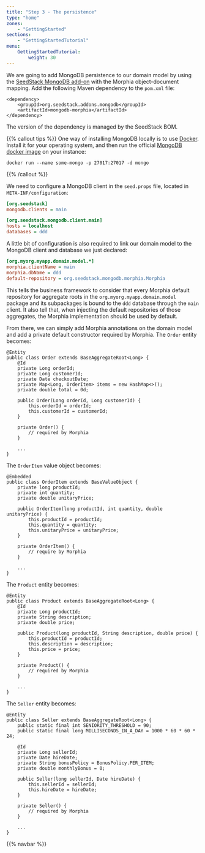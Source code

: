 ```yaml
---
title: "Step 3 - The persistence"
type: "home"
zones:
    - "GettingStarted"
sections:
    - "GettingStartedTutorial"
menu:
    GettingStartedTutorial:
        weight: 30
---
```


We are going to add MongoDB persistence to our domain model by using the [SeedStack MongoDB add-on](http://seedstack.org/addons/mongodb)
with the Morphia object-document mapping. Add the following Maven dependency to the `pom.xml` file:

    <dependency>
        <groupId>org.seedstack.addons.mongodb</groupId>
        <artifactId>mongodb-morphia</artifactId>
    </dependency>

The version of the dependency is managed by the SeedStack BOM. 

{{% callout tips %}}
One way of installing MongoDB locally is to use [Docker](https://www.docker.com/). Install it for your operating system,
and then run the official [MongoDB docker image](https://hub.docker.com/_/mongo/) on your instance:

    docker run --name some-mongo -p 27017:27017 -d mongo
{{% /callout %}}

We need to configure a MongoDB client in the `seed.props` file, located in `META-INF/configuration`:

```ini
[org.seedstack]
mongodb.clients = main

[org.seedstack.mongodb.client.main]
hosts = localhost
databases = ddd
```

A little bit of configuration is also required to link our domain model to the MongoDB client and database we just declared:

```ini
[org.myorg.myapp.domain.model.*]
morphia.clientName = main
morphia.dbName = ddd
default-repository = org.seedstack.mongodb.morphia.Morphia
```

This tells the business framework to consider that every Morphia default repository for aggregate roots in the `org.myorg.myapp.domain.model`
package and its subpackages is bound to the `ddd` database through the `main` client. It also tell that, when injecting the
default repositories of those aggregates, the Morphia implementation should be used by default.

From there, we can simply add Morphia annotations on the domain model and add a private default constructor required by
Morphia. The `Order` entity becomes:

    @Entity
    public class Order extends BaseAggregateRoot<Long> {
        @Id
        private Long orderId;
        private Long customerId;
        private Date checkoutDate;
        private Map<Long, OrderItem> items = new HashMap<>();
        private double total = 0d;

        public Order(Long orderId, Long customerId) {
            this.orderId = orderId;
            this.customerId = customerId;
        }

        private Order() {
            // required by Morphia
        }

        ...
    }

The `OrderItem` value object becomes:

    @Embedded
    public class OrderItem extends BaseValueObject {
        private long productId;
        private int quantity;
        private double unitaryPrice;

        public OrderItem(long productId, int quantity, double unitaryPrice) {
            this.productId = productId;
            this.quantity = quantity;
            this.unitaryPrice = unitaryPrice;
        }

        private OrderItem() {
            // require by Morphia
        }

        ...
    }

The `Product` entity becomes:

    @Entity
    public class Product extends BaseAggregateRoot<Long> {
        @Id
        private Long productId;
        private String description;
        private double price;

        public Product(long productId, String description, double price) {
            this.productId = productId;
            this.description = description;
            this.price = price;
        }

        private Product() {
            // required by Morphia
        }

        ...
    }

The `Seller` entity becomes:

    @Entity
    public class Seller extends BaseAggregateRoot<Long> {
        public static final int SENIORITY_THRESHOLD = 90;
        public static final long MILLISECONDS_IN_A_DAY = 1000 * 60 * 60 * 24;

        @Id
        private Long sellerId;
        private Date hireDate;
        private String bonusPolicy = BonusPolicy.PER_ITEM;
        private double monthlyBonus = 0;

        public Seller(long sellerId, Date hireDate) {
            this.sellerId = sellerId;
            this.hireDate = hireDate;
        }

        private Seller() {
            // required by Morphia
        }

        ...
    }

{{% navbar %}}
